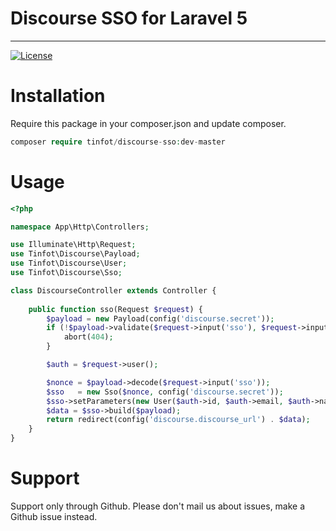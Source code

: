 # Discourse SSO for Laravel 5


---

[![License](https://poser.pugx.org/maatwebsite/excel/license.png)](https://packagist.org/packages/tinfot/discourse-sso)

# Installation
Require this package in your composer.json and update composer. 

```php
composer require tinfot/discourse-sso:dev-master
```

# Usage

```php
<?php

namespace App\Http\Controllers;

use Illuminate\Http\Request;
use Tinfot\Discourse\Payload;
use Tinfot\Discourse\User;
use Tinfot\Discourse\Sso;

class DiscourseController extends Controller {
    
    public function sso(Request $request) {
        $payload = new Payload(config('discourse.secret'));
        if (!$payload->validate($request->input('sso'), $request->input('sig'))) {
            abort(404);
        }

        $auth = $request->user();

        $nonce = $payload->decode($request->input('sso'));
        $sso   = new Sso($nonce, config('discourse.secret'));
        $sso->setParameters(new User($auth->id, $auth->email, $auth->name));
        $data = $sso->build($payload);
        return redirect(config('discourse.discourse_url') . $data);
    }
}
```

# Support
Support only through Github. Please don't mail us about issues, make a Github issue instead.